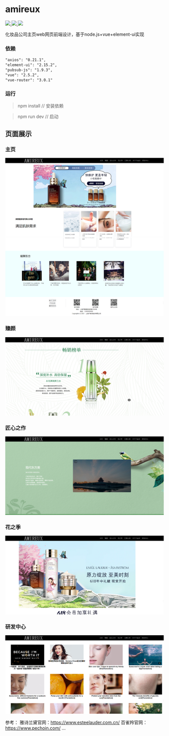 # amireux
<p> 
  <a href="https://nodejs.org/"> <img src="https://img.shields.io/badge/-Node.js-5FA04E?style=plastic&logo=Node.js&logoColor=FFFFFF" height="25px"> </a>
  <a href="https://v2.vuejs.org/"> <img src="https://img.shields.io/badge/-Vue.js-4FC08D?style=plastic&logo=Vue.js&logoColor=FFFFFF" height="25px"> </a>  
  <a href="https://element.eleme.io/"> <img src="https://img.shields.io/badge/-Element UI-64BAFF?style=plastic&logo=Element&logoColor=FFFFFF" height="25px"> </a>
</p> 

化妆品公司主页web网页前端设计，基于node.js+vue+element-ui实现

### 依赖
```
"axios": "0.21.1",
"element-ui": "2.15.2",
"pubsub-js": "1.9.3",
"vue": "2.5.2",
"vue-router": "3.0.1"
```

### 运行
> npm install // 安装依赖

> npm run dev // 启动


## 页面展示

### 主页
![](assets/home1.png)
![](assets/home2.png)

### 臻颜
![](assets/zhenyan1.png)

### 匠心之作
![](assets/jxzz1.png)


### 花之季
![](assets/hzj1.png)


### 研发中心
![](assets/yfzx1.png)




参考：
雅诗兰黛官网：https://www.esteelauder.com.cn/
百雀羚官网：https://www.pechoin.com/
...